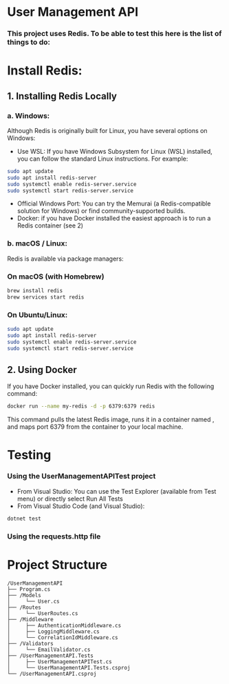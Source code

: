 ﻿# User Management API
### This project uses Redis. To be able to test this here is the list of things to do:

# Install Redis:

## 1. Installing Redis Locally
  ### a. Windows: 
   Although Redis is originally built for Linux, you have several options on Windows:
   
  * Use WSL: If you have Windows Subsystem for Linux (WSL) installed, you can follow the standard Linux instructions. For example:
    
   ```sh
   sudo apt update
   sudo apt install redis-server
   sudo systemctl enable redis-server.service
   sudo systemctl start redis-server.service
   ```
      
   * Official Windows Port: You can try the Memurai (a Redis-compatible solution for Windows) or find community-supported builds.
   * Docker: if you have Docker installed the easiest approach is to run a Redis container (see 2)
    
  ### b. macOS / Linux: 
   Redis is available via package managers:
   ### On macOS (with Homebrew)
      
   ```sh
   brew install redis
   brew services start redis
   ```

   ### On Ubuntu/Linux:
   ```sh
   sudo apt update
   sudo apt install redis-server
   sudo systemctl enable redis-server.service  
   sudo systemctl start redis-server.service
   ```

## 2. Using Docker
   If you have Docker installed, you can quickly run Redis with the following command:
   ```sh
   docker run --name my-redis -d -p 6379:6379 redis
   ```
   This command pulls the latest Redis image, runs it in a container named , and maps port 6379 from the container to your local machine.

#
# Testing

### Using the UserManagementAPITest project

* From Visual Studio: You can use the Test Explorer (available from Test menu) or directly select Run All Tests
* From Visual Studio Code (and Visual Studio):
```sh
dotnet test
```

### Using the requests.http file

#
# Project Structure
```
/UserManagementAPI
├── Program.cs
├── /Models
│     └── User.cs
├── /Routes
│     └── UserRoutes.cs
├── /Middleware
│     ├── AuthenticationMiddleware.cs
│     ├── LoggingMiddleware.cs
│     └── CorrelationIdMiddleware.cs
├── /Validators
│     └── EmailValidator.cs
├── /UserManagementAPI.Tests
│     ├── UserManagementAPITest.cs
│     └── UserManagementAPI.Tests.csproj
└── /UserManagementAPI.csproj
```

